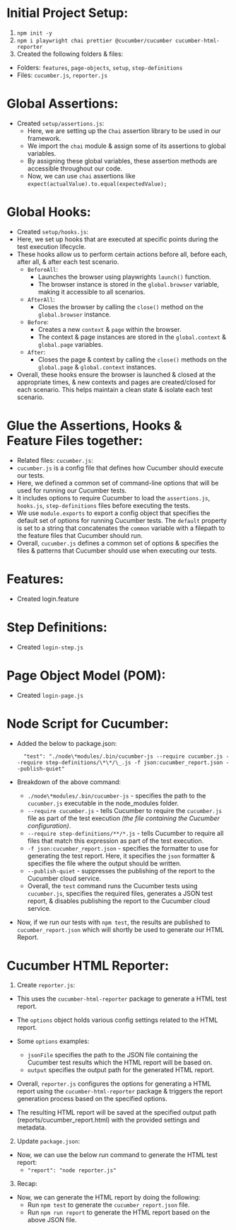 # Initial Project Setup:

1. `npm init -y`
2. `npm i playwright chai prettier @cucumber/cucumber cucumber-html-reporter`
3. Created the following folders & files:

- Folders: `features`, `page-objects`, `setup`, `step-definitions`
- Files: `cucumber.js`, `reporter.js`

# Global Assertions:

- Created `setup/assertions.js`:
  - Here, we are setting up the `Chai` assertion library to be used in our framework.
  - We import the `chai` module & assign some of its assertions to global variables.
  - By assigning these global variables, these assertion methods are accessible throughout our code.
  - Now, we can use `chai` assertions like `expect(actualValue).to.equal(expectedValue);`

# Global Hooks:

- Created `setup/hooks.js`:
- Here, we set up hooks that are executed at specific points during the test execution lifecycle.
- These hooks allow us to perform certain actions before all, before each, after all, & after each test scenario.
  - `BeforeAll`:
    - Launches the browser using playwrights `launch()` function.
    - The browser instance is stored in the `global.browser` variable, making it accessible to all scenarios.
  - `AfterAll`:
    - Closes the browser by calling the `close()` method on the `global.browser` instance.
  - `Before`:
    - Creates a new `context` & `page` within the browser.
    - The context & page instances are stored in the `global.context` & `global.page` variables.
  - `After`:
    - Closes the page & context by calling the `close()` methods on the `global.page` & `global.context` instances.
- Overall, these hooks ensure the browser is launched & closed at the appropriate times, & new contexts and pages are created/closed for each scenario. This helps maintain a clean state & isolate each test scenario.

# Glue the Assertions, Hooks & Feature Files together:

- Related files: `cucumber.js`:
- `cucumber.js` is a config file that defines how Cucumber should execute our tests.
- Here, we defined a common set of command-line options that will be used for running our Cucumber tests.
- It includes options to require Cucumber to load the `assertions.js`, `hooks.js`, `step-definitions` files before executing the tests.
- We use `module.exports` to export a config object that specifies the default set of options for running Cucumber tests. The `default` property is set to a string that concatenates the `common` variable with a filepath to the feature files that Cucumber should run.
- Overall, `cucumber.js` defines a common set of options & specifies the files & patterns that Cucumber should use when executing our tests.

# Features:

- Created login.feature

# Step Definitions:

- Created `login-step.js`

# Page Object Model (POM):

- Created `login-page.js`

# Node Script for Cucumber:

- Added the below to package.json:
  ```
    "test": "./node\*modules/.bin/cucumber-js --require cucumber.js --require step-definitions/\*\*/\_.js -f json:cucumber_report.json --publish-quiet"
  ```
- Breakdown of the above command:

  - `./node\*modules/.bin/cucumber-js` - specifies the path to the `cucumber.js` executable in the node_modules folder.
  - `--require cucumber.js` - tells Cucumber to require the `cucumber.js` file as part of the test execution _(the file containing the Cucumber configuration)_.
  - `--require step-definitions/**/*.js` - tells Cucumber to require all files that match this expression as part of the test execution.
  - `-f json:cucumber_report.json` - specifies the formatter to use for generating the test report. Here, it specifies the `json` formatter & specifies the file where the output should be written.
  - `--publish-quiet` - suppresses the publishing of the report to the Cucumber cloud service.
  - Overall, the `test` command runs the Cucumber tests using `cucumber.js`, specifies the required files, generates a JSON test report, & disables publishing the report to the Cucumber cloud service.

- Now, if we run our tests with `npm test`, the results are published to `cucumber_report.json` which will shortly be used to generate our HTML Report.

# Cucumber HTML Reporter:

1. Create `reporter.js`:

- This uses the `cucumber-html-reporter` package to generate a HTML test report.
- The `options` object holds various config settings related to the HTML report.
- Some `options` examples:

  - `jsonFile` specifies the path to the JSON file containing the Cucumber test results which the HTML report will be based on.
  - `output` specifies the output path for the generated HTML report.

- Overall, `reporter.js` configures the options for generating a HTML report using the `cucumber-html-reporter` package & triggers the report generation process based on the specified options.
- The resulting HTML report will be saved at the specified output path (reports/cucumber_report.html) with the provided settings and metadata.

2. Update `package.json`:

- Now, we can use the below run command to generate the HTML test report:
  - `"report": "node reporter.js"`

3. Recap:

- Now, we can generate the HTML report by doing the following:
  - Run `npm test` to generate the `cucumber_report.json` file.
  - Run `npm run report` to generate the HTML report based on the above JSON file.
